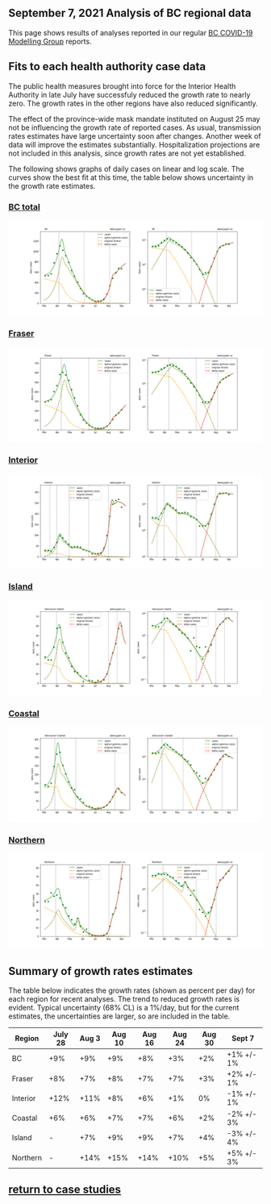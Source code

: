 ## September 7, 2021 Analysis of BC regional data

This page shows results of analyses
reported in our regular [BC COVID-19 Modelling Group](https://bccovid-19group.ca/) reports.

## Fits to each health authority case data

The public health measures brought into force for the Interior Health Authority in late July have successfuly
reduced the growth rate to nearly zero.
The growth rates in the other regions have also reduced significantly.

The effect of the province-wide mask mandate instituted on August 25 may not be influencing the
growth rate of reported cases.
As usual, transmission rates estimates have large uncertainty soon after changes.
Another week of data will improve the estimates substantially.
Hospitalization projections are not included in this analysis, since growth rates are not yet established.

The following shows graphs of daily cases on linear and log scale.
The curves show the best fit at this time, the table below shows uncertainty in the growth rate estimates.

### [BC total](img/bc_2_9_0907.pdf)

![bc](img/bc_2_9_0907.png)

### [Fraser](img/fraser_2_9_0907.pdf)

![fraser](img/fraser_2_9_0907.png)

### [Interior](img/interior_2_9_0907.pdf)

![interior](img/interior_2_9_0907.png)

### [Island](img/island_2_9_0907.pdf)

![island](img/island_2_9_0907.png)

### [Coastal](img/coastal_2_9_0907.pdf)

![coastal](img/coastal_2_9_0907.png)

### [Northern](img/northern_2_9_0907.pdf)

![northern](img/northern_2_9_0907.png)

## Summary of growth rates estimates

The table below indicates the growth rates (shown as percent per day)
for each region for recent analyses.
The trend to reduced growth rates is evident.
Typical uncertainty (68% CL) is a 1%/day, but for the current estimates, the uncertainties are
larger, so are included in the table.

Region | July 28 | Aug 3 | Aug 10 | Aug 16 | Aug 24 | Aug 30 | Sept 7
---|---|---|---|---|---|---|---
BC | +9%  | +9%  | +9%  | +8%  | +3%  | +2%  | +1% +/- 1%  
Fraser | +8%  | +7%  | +8%  | +7%  | +7%  | +3%  | +2% +/- 1%  
Interior | +12%  | +11%  | +8%  | +6%  | +1%  | 0%  | -1% +/- 1%  
Coastal | +6%  | +6%  | +7%  | +7%  | +6%  | +2%  | -2% +/- 3%  
Island | - | +7%  | +9%  | +9%  | +7%  | +4%  | -3% +/- 4%  
Northern | - | +14%  | +15%  | +14%  | +10%  | +5%  | +5% +/- 3%  


## [return to case studies](../index.md)


